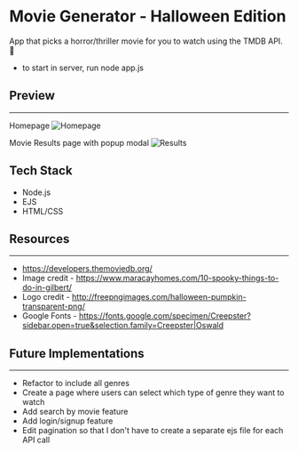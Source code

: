 # Movie Generator - Halloween Edition
App that picks a horror/thriller movie for you to watch using the TMDB API. 🎃

* to start in server, run node app.js

## Preview
---
Homepage
![Homepage](https://i.imgur.com/Ne8QYox.jpg)

Movie Results page with popup modal
![Results](https://i.imgur.com/yZ5Z9Hh.jpg)

## Tech Stack
* Node.js
* EJS
* HTML/CSS

## Resources
---
* https://developers.themoviedb.org/
* Image credit - https://www.maracayhomes.com/10-spooky-things-to-do-in-gilbert/
* Logo credit - http://freepngimages.com/halloween-pumpkin-transparent-png/
* Google Fonts - https://fonts.google.com/specimen/Creepster?sidebar.open=true&selection.family=Creepster|Oswald

## Future Implementations
---
* Refactor to include all genres
* Create a page where users can select which type of genre they want to watch
* Add search by movie feature
* Add login/signup feature
* Edit pagination so that I don't have to create a separate ejs file for each API call